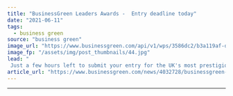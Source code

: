 ```yaml
---
title: "BusinessGreen Leaders Awards -  Entry deadline today"
date: "2021-06-11"
tags: 
  - business green
source: "business green"
image_url: "https://www.businessgreen.com/api/v1/wps/3586dc2/b3a119af-d286-499a-a2ac-68010ad3abea/7/fill/BGLA-Logo-image-185x114.jpg"
image_fp: "/assets/img/post_thumbnails/44.jpg"
lead: "
 Just a few hours left to submit your entry for the UK's most prestigious green business awards ..."
article_url: "https://www.businessgreen.com/news/4032728/businessgreen-leaders-awards-entry-deadline"
---
```


---
